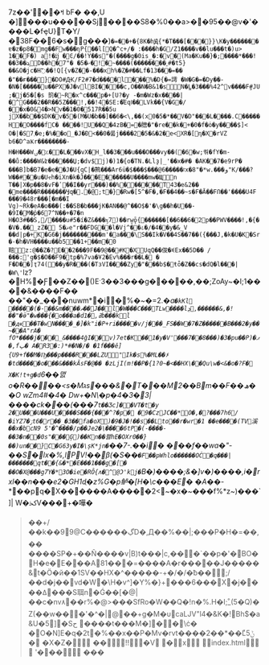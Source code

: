7z��' ��ߞ
      b       F�
��,U
�] ���u�����Sj����S8�%0��a>��95��@v�'����L�fҿU}T�Y/�38F��6�s�g���)`�=��+�{8K�hԬ{*�T���[���}}\K�y������ �ɐ�z�p8�mg��Fw���ɳP{��l[Q�^c+/�
:����h�G/Z1���ٞ�v��lu���t�)u>	1��F�)
a!�ĳ
�Ͼ/��!Y��s"�(����g�0is_�:�v�(Ma�Ku��}�;����*���!��ܔ��3D��h�7"�
�ހ�5�!�~����(��������˿#�t5}��&O�jc�H߱��!Q[{v�Z��-���xh%�Z֖�#��Lf�13���=��
�"��ғ���}�DO#Ԫ/F2#7�d����l���%�D{�=謣
�W�G�=�Dy��-�N�[����� u��PX�J�vlBI����c,O��N�B&1�sN�L̼�3���%42^v����Fٍ#JU;�j�5�[ܸ�s
䈩�~R�x^c���p�+[U?�y -�m�Wz�x����|�^G���2��R��5Z���!ٰ,��!4�SE:�Έqߊ��LVk��{V�G�/��x�0&4�> Nv��1�0�517R��5u	jX��b��$DK�v�5�(M�U�b��]��6�<\,��(x0�5�*��V�D"���L����.C�����H�O����fC� ����!U��Q�4zB�=�膪 �"�re��k�+�0�f�ȯ�y����$]<
O�|�S܂7�e;�%��o_�J�Ɖ<��0�룳j����2�5�&�2�e<XR�[դ�X�rVZ
b6�D^aҜr��������-H�H���Wۍ�؉��L���vX�H_l��3���u���O���vy��(�6�w;쿾�fY�m-��ů:����W&ʫ���΢���Џ;�dv$j)�)1�{o�TN.�Llҙ|_'��x�#� �AK��7�e9rP�
���B]b�B7�e�e��J�U{qC|�鶜���Ar6ü�$���$���@6�����זx�8"�*w.���و"K/���?W��#��u�Uҽh�iXn�k�Ĵ���E������U����mw �Щn T��|X�p��8�vF�ʹ��I��yr���)��%������T43�e&2��
�me� ���R�������Ӌq�.�@;t�}�Rw�[5^�F�,�F��4��~s�F�Ā��FՈ��'����U4F
 ���9�48r���[�m��I	Vg) ~Rk�eA�o���(:��SB�b���jK�AN��@^��O$�'�\g��h�U��-�9I� M�̕p�67^N��+�7�n 
H�O3#��S,/����u#5�í�Z&���ӽ7) ��rw̮ǭ{����ۙ��[��6��6�2p��PWV����!,�{��V�.��_zZ�
ޡ�5e"r��FDG��l�Vj^��८�/�4��y�&_V
��d|p�+K�G6�j�������஝���m'�a���\׾S��Ik�V��4S��7��({���J,�k�U�K�Sr�-�h�VH����u��b5��1+��m�0䩪z:@��Z�?E��2���9F��9@��#K�XUqQ��俊�ꀥEx��5D�� /���:'g�$�O��F9�tp�%7va�Ұ2�Ev%���r��L�׾
�
F�D��]ҭ7 4(𖒧��y�R���(�TзVI ����Zy�"���b$�ŧȱ�Z��cs�dQ�l���|�W\'`lz?�H%�Ƒ��Z��()Eˑ3��3���g�����,��;ZoAy~�I;1����&����F��	��"��_���nuwm*�i�%�~�=2.�*a`�kKl
�����(�-��&m����ތ��J��l�W���C���TLw����lܯ,������&,�!��"�ӫ"�w���{�o���a�d1�,ߥb���kl	�ԫ��T�wN����_�]�k"i�P+ri�����v/j���_FS��W�7�Z����� �B���2�y��~��A"rA�
fO*����j��͟�_&����4ǧI��v)7et� K��1�y�V'���7��8���)�3�pu��P)�ޕ�,fپ� A�R3�:)*#�N�/�
�1f���ě]{U9+f��M�Ҧ���p����R���LZU"Ik�s%�ML��۶	�td�����o���&���kĂsF�@��
�zLjI(m!��P�{1?0 ~�<��HX\��Qu\w�<&�o�?F�
X�K!t+g�d`6��맰o�R����<s�Mגs���&�*T���M2��Bm��F��ھ��O
wZm4#�4�	Dw+�N\�p�4�3�3|����ck ���(���7`t��Ʒc]�׼�VT�t�y
2�U���U���U����S�ܳ��{� ��^?�p� �9 �CzJC��*O�,�?���7h6/�iYZ7�ۯt6�r��_�3��fa�oX)�9�J�!��s׭��Lto��r�wr�1
��e����(TV溪��x�bcN9
5'�^����/p��Je2�\����6tP�(-����-��3�n��0s" ���Ģ)��Kn��팷hE�OXr0��}��)un��}C�G63y�Ӏ�\șK*jn�`��7-.��i�
 ���f��wa�"-��S�lx�%,lPV!��β(�S��`ͭ�F��pWhlo������OĊ͝�q���|�������qt��{&�*�E���1���g�[𙫦�
��O�X@���g7Ύ�*3O�ie�RȎ{ʌ�^@Ɔ'kj�`B�)����;&*�]v�)����,i�rxl��n���e2�GH1dֻ�z%G�p 鲈�[H�\c���E�
�A��*-*��pq�X������A�����2<~�x�~���f%*z~)���`]|
W�ﳆV���+�嘩�
>��+/��k��99@C������ڲD�,Д��%��|;���P�H�=��,�� �� ��SP�+��Ñ����v|B)t���|c,���`��p�'�BO�H�e�E���A81���=����A�r�����J�����&t�Ӧ�й��1SV��HX�^�����-+�/�/�ƀ��;/��d�j��vd�W�\H�v^]�Y%�}+���6���X�j��� �ߡ���S聑n�Ǵ��[�@|��c� nv٨��r%�@>���SfRo�W��Q�!n�%.H�I;_͒(5�Q)�Z(��ִw���'�^�|@��+g�M�υcaǇV"l4�&K�!Bh$�a&U�5]�Sح	����t���M�]��\ċ�
�O�N]E�q�2t�%��x��P�Mv�rvt����2��*��Lͯݨ5�	�X�Z�   	��  !!�V 
�x  
           i n d e x . h t m l       
  '���  ���  
